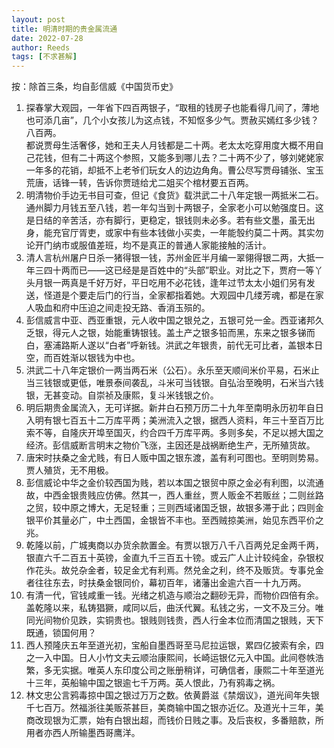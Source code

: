 ```yaml
---
layout: post
title: 明清时期的贵金属流通
date: 2022-07-28
author: Reeds
tags: [不求甚解]
---
```


按：除首三条，均自彭信威《中国货币史》

<!--br-->

1. 探春掌大观园，一年省下四百两银子，“取租的钱房子也能看得几间了，薄地也可添几亩”，几个小女孩儿为这点钱，不知怄多少气。贾赦买嫣红多少钱？八百两。<br>都说贾母生活奢侈，她和王夫人月钱都是二十两。老太太吃穿用度大概不用自己花钱，但有二十两这个参照，又能多到哪儿去？二十两不少了，够刘姥姥家一年多的花销，却抵不上老爷们玩女人的边边角角。曹公尽写贾母铺张、宝玉荒唐，话锋一转，告诉你贾琏给尤二姐买个棺材要五百两。
2. 明清物价手边无书目可查，但记《食货》载洪武二十八年定银一两抵米二石。通州脚力月钱五至八钱，若一年勾当到十两银子，全家老小可以勉强度日。这是日结的辛苦活，亦有脚行，更稳定，银钱则未必多。若有些文墨，虽无出身，能充官厅胥吏，或家中有些本钱做小买卖，一年能彀约莫二十两。其实勿论开门纳市或服值差班，均不是真正的普通人家能接触的活计。
3. 清人言杭州屠户日杀一猪得银一钱，苏州金匠半月编一翠翎得银二两，大抵一年三四十两而已——这已经是是百姓中的“头部”职业。对比之下，贾府一等丫头月银一两真是千好万好，平日吃用不必花钱，逢年过节太太小姐们另有发送，怪道是个要走后门的行当，全家都指着她。大观园中几缕芳魂，都是在家人吸血和府中压迫之间走投无路、香消玉殒的。
4. 彭信威言中亚、西亚重银，元人收中国之银兑之，五银可兑一金。西亚诸邦久乏银，得元人之银，始能重铸银钱。盖土产之银多铅而黑，东来之银多锑而白，塞浦路斯人遂以“白者”呼新钱。洪武之年银贵，前代无可比者，盖银本日空，而百姓渐以银钱为中也。
5. 洪武二十八年定银价一两当两石米（公石）。永乐至天顺间米价平易，石米止当三钱银或更低，唯景泰间袭乱，斗米可当钱银。自弘治至晚明，石米当六钱银，无甚变动。自崇祯及康熙，复斗米钱银之价。
6. 明后期贵金属流入，无可详据。新井白石预万历二十九年至南明永历初年自日入明有银七百五十二万库平两；美洲流入之银，据西人资料，年三十至百万比索不等，自隆庆开埠至国灭，约合四千万库平两。多则多矣，不足以撼大国之经济。彭信威断言明末之物价飞涨，主因还是战祸断绝生产，无所殖货故。 
7. 唐宋时扶桑之金尤贱，有日人贩中国之银东渡，盖有利可图也。至明则势易。贾人殖货，无不用极。
8. 彭信威论中华之金价较西国为贱，若以本国之银贸中原之金必有利图，以流通故，中西金银贵贱应仿佛。然其一，西人重丝，贾人贩金不若贩丝；二则丝路之贸，较中原之博大，无足轻重；三则西域诸国乏银，故银多滞于此；四则金银平价其量必广，中土西国，金银皆不丰也。至西贼掠美洲，始见东西平价之兆。 
9. 乾隆以前，广城夷商以办货余款置金。有贾以银万八千八百两兑足金两千两，银直六千二百五十英镑，金直九千三百五十镑。或云广人止计较纯金，杂银权作花头。故兑杂金者，较足金尤有利焉。然兑金之利，终不及贩货。专事兑金者往往东去，时扶桑金银同价，幕初百年，诸藩出金逾六百一十九万两。 
10. 有清一代，官钱咸重一钱。光绪之机造与顺治之翻砂无异，而物价四倍有余。盖乾隆以来，私铸猖獗，咸同以后，曲沃代翼。私钱之劣，一文不及三分。唯同光间物价见跌，实铜贵也。银贱则钱贵，西人行金本位而清国之银贱，天下既通，锁国何用？ 
11. 西人预隆庆五年至道光初，宝船自墨西哥至马尼拉运银，累四亿披索有余，四之一入中国。日人小竹文夫云顺治康熙间，长崎运银亿元入中国。此间卷帙浩繁，多无实据。唯英人东印度公司之账册稍详，可确信者，康熙二十年至道光十三年，英船输中国之银逾七千万两。英人恨此，乃有鸦毒之祸。 
12. 林文忠公言鸦毒掠中国之银过万万之数。依黄爵滋《禁烟议》，道光间年失银千七百万。然福浙往美贩茶甚巨，美商输中国之银亦近亿。及道光十三年，美商改现银为汇票，始有白银出超，而钱价日贱之事。及后丧权，多番赔款，所用者亦西人所输墨西哥鹰洋。 